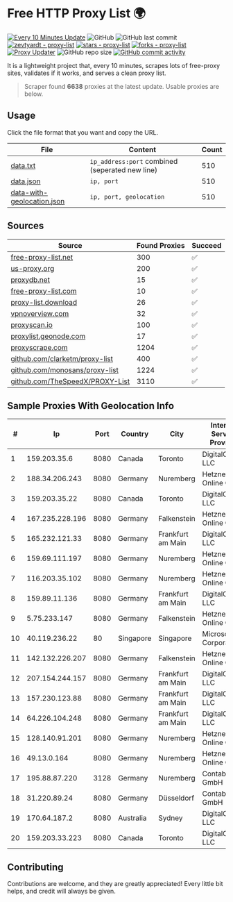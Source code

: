 
# Free HTTP Proxy List 🌍

[![Every 10 Minutes Update](https://github.com/mertguvencli/http-proxy-list/actions/workflows/main.yml/badge.svg?branch=main)](https://github.com/mertguvencli/http-proxy-list/actions/workflows/main.yml)
![GitHub](https://img.shields.io/github/license/mertguvencli/http-proxy-list)
![GitHub last commit](https://img.shields.io/github/last-commit/mertguvencli/http-proxy-list)
[![zevtyardt - proxy-list](https://img.shields.io/static/v1?label=zevtyardt&message=proxy-list&color=blue&logo=github)](https://github.com/zevtyardt/proxy-list "Go to GitHub repo")
[![stars - proxy-list](https://img.shields.io/github/stars/zevtyardt/proxy-list?style=social)](https://github.com/zevtyardt/proxy-list)
[![forks - proxy-list](https://img.shields.io/github/forks/zevtyardt/proxy-list?style=social)](https://github.com/zevtyardt/proxy-list)
[![Proxy Updater](https://github.com/zevtyardt/proxy-list/workflows/Proxy%20Updater/badge.svg)](https://github.com/zevtyardt/proxy-list/actions?query=workflow:"Proxy+Updater")
![GitHub repo size](https://img.shields.io/github/repo-size/zevtyardt/proxy-list)
[![GitHub commit activity](https://img.shields.io/github/commit-activity/m/zevtyardt/proxy-list?logo=commits)](https://github.com/zevtyardt/proxy-list/commits/main)

It is a lightweight project that, every 10 minutes, scrapes lots of free-proxy sites, validates if it works, and serves a clean proxy list.

> Scraper found **6638** proxies at the latest update. Usable proxies are below.

## Usage

Click the file format that you want and copy the URL.

|File|Content|Count|
|----|-------|-----|
|[data.txt](https://raw.githubusercontent.com/mertguvencli/http-proxy-list/main/proxy-list/data.txt)|`ip_address:port` combined (seperated new line)|510|
|[data.json](https://raw.githubusercontent.com/mertguvencli/http-proxy-list/main/proxy-list/data.json)|`ip, port`|510|
|[data-with-geolocation.json](https://raw.githubusercontent.com/mertguvencli/http-proxy-list/main/proxy-list/data-with-geolocation.json)|`ip, port, geolocation`|510|

## Sources

|Source|Found Proxies|Succeed|
|------|-------------|-------|
|[free-proxy-list.net](https://free-proxy-list.net)|300|✅|
|[us-proxy.org](https://www.us-proxy.org)|200|✅|
|[proxydb.net](http://proxydb.net)|15|✅|
|[free-proxy-list.com](https://free-proxy-list.com/?page=&port=&type%5B%5D=http&type%5B%5D=https&up_time=0&search=Search)|10|✅|
|[proxy-list.download](https://www.proxy-list.download/HTTP)|26|✅|
|[vpnoverview.com](https://vpnoverview.com/privacy/anonymous-browsing/free-proxy-servers)|32|✅|
|[proxyscan.io](https://www.proxyscan.io)|100|✅|
|[proxylist.geonode.com](https://proxylist.geonode.com/api/proxy-list?limit=300&page=1&sort_by=lastChecked&sort_type=desc&protocols=http,https)|17|✅|
|[proxyscrape.com](https://api.proxyscrape.com/v2/?request=displayproxies&protocol=http&timeout=10000&country=all&ssl=all&anonymity=all)|1204|✅|
|[github.com/clarketm/proxy-list](https://raw.githubusercontent.com/clarketm/proxy-list/master/proxy-list-raw.txt)|400|✅|
|[github.com/monosans/proxy-list](https://raw.githubusercontent.com/monosans/proxy-list/main/proxies/http.txt)|1224|✅|
|[github.com/TheSpeedX/PROXY-List](https://raw.githubusercontent.com/TheSpeedX/PROXY-List/master/http.txt)|3110|✅|


## Sample Proxies With Geolocation Info

|#|Ip|Port|Country|City|Internet Service Provider|
|-|--|----|-------|----|-------------------------|
|1|159.203.35.6|8080|Canada|Toronto|DigitalOcean, LLC|
|2|188.34.206.243|8080|Germany|Nuremberg|Hetzner Online GmbH|
|3|159.203.35.22|8080|Canada|Toronto|DigitalOcean, LLC|
|4|167.235.228.196|8080|Germany|Falkenstein|Hetzner Online GmbH|
|5|165.232.121.33|8080|Germany|Frankfurt am Main|DigitalOcean, LLC|
|6|159.69.111.197|8080|Germany|Nuremberg|Hetzner Online GmbH|
|7|116.203.35.102|8080|Germany|Nuremberg|Hetzner Online GmbH|
|8|159.89.11.136|8080|Germany|Frankfurt am Main|DigitalOcean, LLC|
|9|5.75.233.147|8080|Germany|Falkenstein|Hetzner Online GmbH|
|10|40.119.236.22|80|Singapore|Singapore|Microsoft Corporation|
|11|142.132.226.207|8080|Germany|Falkenstein|Hetzner Online GmbH|
|12|207.154.244.157|8080|Germany|Frankfurt am Main|DigitalOcean, LLC|
|13|157.230.123.88|8080|Germany|Frankfurt am Main|DigitalOcean, LLC|
|14|64.226.104.248|8080|Germany|Frankfurt am Main|DigitalOcean, LLC|
|15|128.140.91.201|8080|Germany|Nuremberg|Hetzner Online GmbH|
|16|49.13.0.164|8080|Germany|Nuremberg|Hetzner Online GmbH|
|17|195.88.87.220|3128|Germany|Nuremberg|Contabo GmbH|
|18|31.220.89.24|8080|Germany|Düsseldorf|Contabo GmbH|
|19|170.64.187.2|8080|Australia|Sydney|DigitalOcean, LLC|
|20|159.203.33.223|8080|Canada|Toronto|DigitalOcean, LLC|



## Contributing

Contributions are welcome, and they are greatly appreciated! Every
little bit helps, and credit will always be given.

